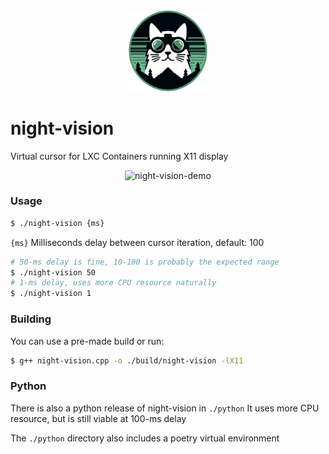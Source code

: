 <div align="center">
    <img src="asset/logo.png" alt="night-vision-logo" width="25%" />
</div>

# night-vision
Virtual cursor for LXC Containers running X11 display

<div align="center">
    <img src="asset/nv-demo.webm" alt="night-vision-demo" width="25%" />
</div>

### Usage
```bash
$ ./night-vision {ms}
```

`{ms}` Milliseconds delay between cursor iteration, default: 100

```bash
# 50-ms delay is fine, 10-100 is probably the expected range
$ ./night-vision 50
# 1-ms delay, uses more CPU resource naturally
$ ./night-vision 1
```

### Building
You can use a pre-made build or run:
```bash
$ g++ night-vision.cpp -o ./build/night-vision -lX11
```

### Python
There is also a python release of night-vision in `./python`
It uses more CPU resource, but is still viable at 100-ms delay

The `./python` directory also includes a poetry virtual environment
